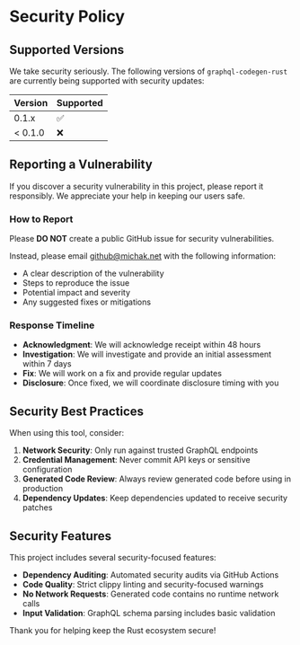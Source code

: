 # Security Policy

## Supported Versions

We take security seriously. The following versions of `graphql-codegen-rust` are currently being supported with security updates:

| Version | Supported          |
| ------- | ------------------ |
| 0.1.x   | :white_check_mark: |
| < 0.1.0 | :x:                |

## Reporting a Vulnerability

If you discover a security vulnerability in this project, please report it responsibly. We appreciate your help in keeping our users safe.

### How to Report

Please **DO NOT** create a public GitHub issue for security vulnerabilities.

Instead, please email github@michak.net with the following information:

- A clear description of the vulnerability
- Steps to reproduce the issue
- Potential impact and severity
- Any suggested fixes or mitigations

### Response Timeline

- **Acknowledgment**: We will acknowledge receipt within 48 hours
- **Investigation**: We will investigate and provide an initial assessment within 7 days
- **Fix**: We will work on a fix and provide regular updates
- **Disclosure**: Once fixed, we will coordinate disclosure timing with you

## Security Best Practices

When using this tool, consider:

1. **Network Security**: Only run against trusted GraphQL endpoints
2. **Credential Management**: Never commit API keys or sensitive configuration
3. **Generated Code Review**: Always review generated code before using in production
4. **Dependency Updates**: Keep dependencies updated to receive security patches

## Security Features

This project includes several security-focused features:

- **Dependency Auditing**: Automated security audits via GitHub Actions
- **Code Quality**: Strict clippy linting and security-focused warnings
- **No Network Requests**: Generated code contains no runtime network calls
- **Input Validation**: GraphQL schema parsing includes basic validation

Thank you for helping keep the Rust ecosystem secure!
